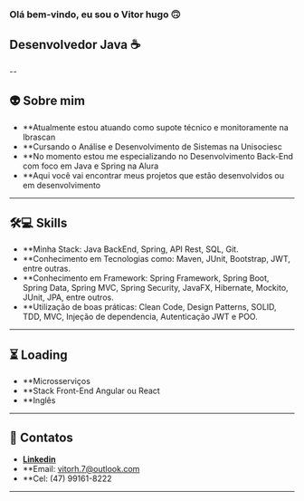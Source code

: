 ### Olá bem-vindo, eu sou o Vitor hugo 🙃
## Desenvolvedor Java ☕
--

##  👽 Sobre mim

- **Atualmente estou atuando como supote técnico e monitoramente na Ibrascan
- **Cursando o Análise e Desenvolvimento de Sistemas na Unisociesc
- **No momento estou me especializando no Desenvolvimento Back-End com foco em Java e Spring na Alura
- **Aqui você vai encontrar meus projetos que estão desenvolvidos ou em desenvolvimento
---

## 🛠💻 Skills

- **Minha Stack: Java BackEnd, Spring, API Rest, SQL, Git.
- **Conhecimento em Tecnologias como: Maven, JUnit, Bootstrap, JWT, entre outras.
- **Conhecimento em Framework: Spring Framework, Spring Boot, Spring Data, Spring MVC, Spring Security, JavaFX, Hibernate, Mockito, JUnit, JPA, entre outros.
- **Utilização de boas práticas: Clean Code, Design Patterns, SOLID, TDD, MVC, Injeção de dependencia, Autenticação JWT e POO.
---

## ⏳ Loading

- **Microsserviços
- **Stack Front-End Angular ou React
- **Inglês
---

## 📒 Contatos 

- **[Linkedin]([https://www.oracle.com/java](https://www.linkedin.com/in/vitor-hugo-da-silva-01a018216/))**
- **Email: vitorh.7@outlook.com
- **Cel: (47) 99161-8222
---
